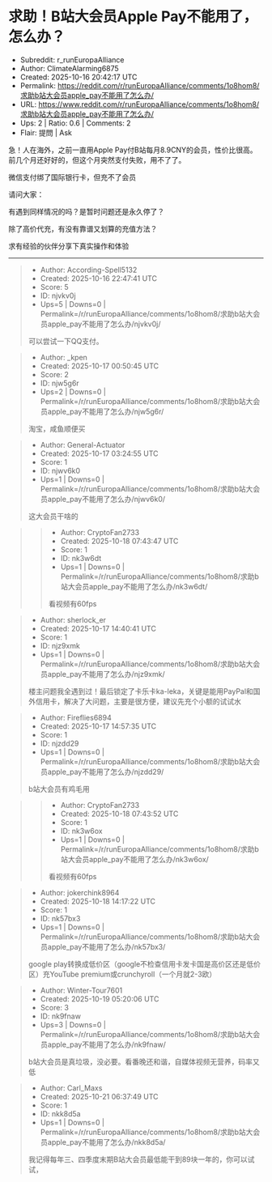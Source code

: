 # 求助！B站大会员Apple Pay不能用了，怎么办？

- Subreddit: r_runEuropaAlliance
- Author: ClimateAlarming6875
- Created: 2025-10-16 20:42:17 UTC
- Permalink: https://reddit.com/r/runEuropaAlliance/comments/1o8hom8/求助b站大会员apple_pay不能用了怎么办/
- URL: https://www.reddit.com/r/runEuropaAlliance/comments/1o8hom8/求助b站大会员apple_pay不能用了怎么办/
- Ups: 2 | Ratio: 0.6 | Comments: 2
- Flair: 提問 | Ask


急！人在海外，之前一直用Apple
Pay付B站每月8.9CNY的会员，性价比很高。前几个月还好好的，但这个月突然支付失败，用不了了。

微信支付绑了国际银行卡，但充不了会员

请问大家：

有遇到同样情况的吗？是暂时问题还是永久停了？

除了高价代充，有没有靠谱又划算的充值方法？

求有经验的伙伴分享下真实操作和体验


---

> - Author: According-Spell5132
> - Created: 2025-10-16 22:47:41 UTC
> - Score: 5
> - ID: njvkv0j
> - Ups=5 | Downs=0 | Permalink=/r/runEuropaAlliance/comments/1o8hom8/求助b站大会员apple_pay不能用了怎么办/njvkv0j/
>
> 可以尝试一下QQ支付。

> - Author: _kpen
> - Created: 2025-10-17 00:50:45 UTC
> - Score: 2
> - ID: njw5g6r
> - Ups=2 | Downs=0 | Permalink=/r/runEuropaAlliance/comments/1o8hom8/求助b站大会员apple_pay不能用了怎么办/njw5g6r/
>
> 淘宝，咸鱼顺便买

> - Author: General-Actuator
> - Created: 2025-10-17 03:24:55 UTC
> - Score: 1
> - ID: njwv6k0
> - Ups=1 | Downs=0 | Permalink=/r/runEuropaAlliance/comments/1o8hom8/求助b站大会员apple_pay不能用了怎么办/njwv6k0/
>
> 这大会员干啥的

>> - Author: CryptoFan2733
>> - Created: 2025-10-18 07:43:47 UTC
>> - Score: 1
>> - ID: nk3w6dt
>> - Ups=1 | Downs=0 | Permalink=/r/runEuropaAlliance/comments/1o8hom8/求助b站大会员apple_pay不能用了怎么办/nk3w6dt/
>>
>> 看视频有60fps

> - Author: sherlock_er
> - Created: 2025-10-17 14:40:41 UTC
> - Score: 1
> - ID: njz9xmk
> - Ups=1 | Downs=0 | Permalink=/r/runEuropaAlliance/comments/1o8hom8/求助b站大会员apple_pay不能用了怎么办/njz9xmk/
>
> 楼主问题我全遇到过！最后锁定了卡乐卡ka-leka，关键是能用PayPal和国外信用卡，解决了大问题，主要是很方便，建议先充个小额的试试水

> - Author: Fireflies6894
> - Created: 2025-10-17 14:57:35 UTC
> - Score: 1
> - ID: njzdd29
> - Ups=1 | Downs=0 | Permalink=/r/runEuropaAlliance/comments/1o8hom8/求助b站大会员apple_pay不能用了怎么办/njzdd29/
>
> b站大会员有鸡毛用

>> - Author: CryptoFan2733
>> - Created: 2025-10-18 07:43:52 UTC
>> - Score: 1
>> - ID: nk3w6ox
>> - Ups=1 | Downs=0 | Permalink=/r/runEuropaAlliance/comments/1o8hom8/求助b站大会员apple_pay不能用了怎么办/nk3w6ox/
>>
>> 看视频有60fps

> - Author: jokerchink8964
> - Created: 2025-10-18 14:17:22 UTC
> - Score: 1
> - ID: nk57bx3
> - Ups=1 | Downs=0 | Permalink=/r/runEuropaAlliance/comments/1o8hom8/求助b站大会员apple_pay不能用了怎么办/nk57bx3/
>
> google play转换成低价区（google不检查信用卡发卡国是高价区还是低价区）充YouTube premium或crunchyroll（一个月就2-3欧）

> - Author: Winter-Tour7601
> - Created: 2025-10-19 05:20:06 UTC
> - Score: 3
> - ID: nk9fnaw
> - Ups=3 | Downs=0 | Permalink=/r/runEuropaAlliance/comments/1o8hom8/求助b站大会员apple_pay不能用了怎么办/nk9fnaw/
>
> b站大会员是真垃圾，没必要。看番晚还和谐，自媒体视频无营养，码率又低

> - Author: Carl_Maxs
> - Created: 2025-10-21 06:37:49 UTC
> - Score: 1
> - ID: nkk8d5a
> - Ups=1 | Downs=0 | Permalink=/r/runEuropaAlliance/comments/1o8hom8/求助b站大会员apple_pay不能用了怎么办/nkk8d5a/
>
> 我记得每年三、四季度末期B站大会员最低能干到89块一年的，你可以试试，
